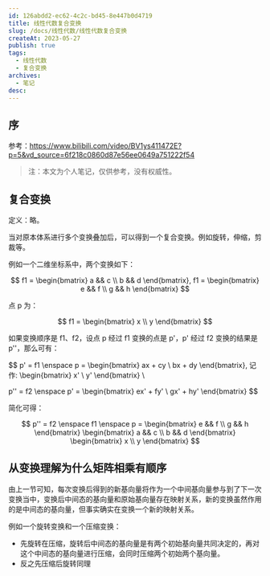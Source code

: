 ```yaml
---
id: 126abdd2-ec62-4c2c-bd45-8e447b0d4719
title: 线性代数复合变换
slug: /docs/线性代数/线性代数复合变换
createAt: 2023-05-27
publish: true
tags:
  - 线性代数
  - 复合变换
archives:
  - 笔记
desc:
---
```


## 序

参考：https://www.bilibili.com/video/BV1ys411472E?p=5&vd_source=6f218c0860d87e56ee0649a751222f54

> 注：本文为个人笔记，仅供参考，没有权威性。

## 复合变换

定义：略。

当对原本体系进行多个变换叠加后，可以得到一个复合变换。例如旋转，伸缩，剪裁等。

例如一个二维坐标系中，两个变换如下：

$$
f1 =
\begin{bmatrix}
	a && c \\
	b && d
\end{bmatrix},
f1 =
\begin{bmatrix}
	e && f \\
	g && h
\end{bmatrix}
$$

点 p 为：

$$
f1 =
\begin{bmatrix}
	x  \\
	y
\end{bmatrix}
$$

如果变换顺序是 f1、f2，设点 p 经过 f1 变换的点是 p'，p' 经过 f2 变换的结果是 p''，那么可有：

$$
p' = f1 \enspace p =
\begin{bmatrix}
	ax + cy  \\
	bx + dy
\end{bmatrix},
记作:
\begin{bmatrix}
	x'  \\
	y'
\end{bmatrix} \\

p'' = f2 \enspace p' =
\begin{bmatrix}
	ex' + fy'  \\
	gx' + hy'
\end{bmatrix}
$$

简化可得：

$$
p'' = f2 \enspace f1 \enspace  p =
\begin{bmatrix}
	e && f \\
	g && h
\end{bmatrix}
\begin{bmatrix}
	a && c \\
	b && d
\end{bmatrix}
\begin{bmatrix}
	x  \\
	y
\end{bmatrix}
$$

## 从变换理解为什么矩阵相乘有顺序

由上一节可知，每次变换后得到的新基向量将作为一个中间基向量参与到了下一次变换当中，变换后中间态的基向量和原始基向量存在映射关系，新的变换虽然作用的是中间态的基向量，但事实确实在变换一个新的映射关系。

例如一个旋转变换和一个压缩变换：

- 先旋转在压缩，旋转后中间态的基向量是有两个初始基向量共同决定的，再对这个中间态的基向量进行压缩，会同时压缩两个初始两个基向量。
- 反之先压缩后旋转同理
